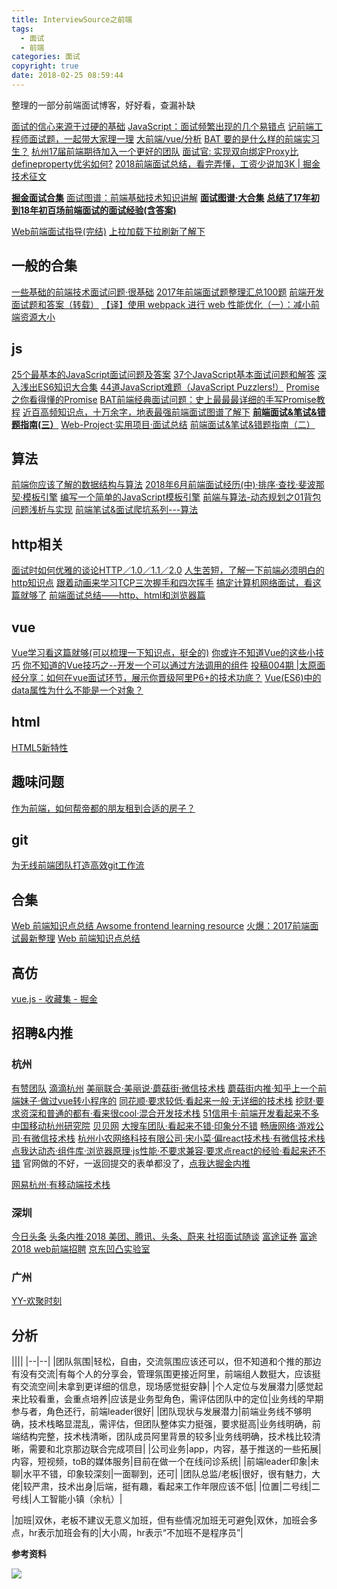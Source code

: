 ```yaml
---
title: InterviewSource之前端
tags:
  - 面试
  - 前端
categories: 面试
copyright: true
date: 2018-02-25 08:59:44
---
```

整理的一部分前端面试博客，好好看，查漏补缺
<!--more-->
[面试的信心来源于过硬的基础](https://segmentfault.com/a/1190000013331105)
[JavaScript：面试频繁出现的几个易错点](http://www.jqhtml.com/14909.html)
[记前端工程师面试题，一起带大家理一理](https://juejin.im/post/5abf68886fb9a028b54802e0)
[大前端/vue/分析](http://www.bslxx.com/m/list.php?tid=2)
[BAT 要的是什么样的前端实习生？](https://www.villainhr.com/page/2018/03/26/BAT%20%E8%A6%81%E7%9A%84%E6%98%AF%E4%BB%80%E4%B9%88%E6%A0%B7%E7%9A%84%E5%89%8D%E7%AB%AF%E5%AE%9E%E4%B9%A0%E7%94%9F%EF%BC%9F)
[杭州17届前端期待加入一个更好的团队](https://juejin.im/post/5a718cd36fb9a01caa20d8a8)
[面试官: 实现双向绑定Proxy比defineproperty优劣如何?](https://juejin.im/post/5acd0c8a6fb9a028da7cdfaf)
[2018前端面试总结，看完弄懂，工资少说加3K | 掘金技术征文](https://juejin.im/post/5b94d8965188255c5a0cdc02)

**[掘金面试合集](https://juejin.im/collection/5a9e4cd56fb9a00a0f45a9db)**
[面试图谱：前端基础技术知识讲解](https://juejin.im/post/5b5567b25188256256696ee0#heading-5)
**[面试图谱·大合集](https://yuchengkai.cn/docs/zh/frontend/)**
**[总结了17年初到18年初百场前端面试的面试经验(含答案)](https://juejin.im/post/5b44a485e51d4519945fb6b7)**

[Web前端面试指导(完结)](https://blog.csdn.net/lxcao/article/details/53011255)
[上拉加载下拉刷新了解下](https://juejin.im/post/5b9091e7e51d450e70423161)

## 一般的合集
[一些基础的前端技术面试问题·很基础](https://juejin.im/entry/57b68b8b0a2b58005c8270eb)
[2017年前端面试题整理汇总100题](https://www.jianshu.com/p/1288380ec7cc)
[前端开发面试题和答案（转载）](https://juejin.im/post/5a964b636fb9a0636264056f)
[【译】使用 webpack 进行 web 性能优化（一）：减小前端资源大小](https://juejin.im/post/5b976f4b5188255c865e0240)

## js
[25个最基本的JavaScript面试问题及答案](https://juejin.im/entry/59fc0494518825076a0c507f)
[37个JavaScript基本面试问题和解答](https://juejin.im/entry/5b02806b518825673b625291)
[深入浅出ES6知识大合集](https://juejin.im/post/5a321ff76fb9a0450d1118ae)
[44道JavaScript难题（JavaScript Puzzlers!）](https://juejin.im/post/5b1f899fe51d4506c60e46ee)
[Promise之你看得懂的Promise](https://juejin.im/post/5b32f552f265da59991155f0)
[BAT前端经典面试问题：史上最最最详细的手写Promise教程](https://juejin.im/post/5b2f02cd5188252b937548ab)
[近百高频知识点，十万余字，地表最强前端面试图谱了解下](https://juejin.im/post/5b4a9136f265da0f990d49cb)
**[前端面试&笔试&错题指南(三）](https://juejin.im/post/5b5749cbe51d453467550494)**
[Web-Project·实用项目·面试总结](https://github.com/forrany/Web-Project)
[前端面试&笔试&错题指南（二）](https://juejin.im/post/5b5749cbe51d453467550494)

## 算法
[前端你应该了解的数据结构与算法](https://juejin.im/post/5b331bc7f265da598451fd88)
[2018年6月前端面试经历(中)·排序·查找·斐波那契·模板引擎](https://juejin.im/post/5b3b70ea6fb9a04fe91a5039)
[编写一个简单的JavaScript模板引擎](https://juejin.im/post/5b3b93115188251afa62ad46)
[前端与算法-动态规划之01背包问题浅析与实现](https://juejin.im/post/5b5dbcf8f265da0fa86750d1)
[前端笔试&面试爬坑系列---算法](https://juejin.im/post/5b72f0caf265da282809f3b5)

## http相关
[面试时如何优雅的谈论HTTP／1.0／1.1／2.0](https://juejin.im/entry/5a40777df265da4322416cf0)
[人生苦短，了解一下前端必须明白的http知识点](https://juejin.im/post/5b34e6ba51882574d20bbdd4)
[跟着动画来学习TCP三次握手和四次挥手](https://juejin.im/post/5b29d2c4e51d4558b80b1d8c)
[搞定计算机网络面试，看这篇就够了](https://juejin.im/post/5b5f20686fb9a04f844adbdd)
[前端面试总结——http、html和浏览器篇](https://github.com/forthealllight/blog/issues/19)

## vue
[Vue学习看这篇就够(可以梳理一下知识点，挺全的)](https://juejin.im/entry/5a54b747518825734216c3df)
[你或许不知道Vue的这些小技巧](https://www.imooc.com/article/32884)
[你不知道的Vue技巧之--开发一个可以通过方法调用的组件](https://www.imooc.com/article/24041)
[投稿004期 |太原面经分享：如何在vue面试环节，展示你晋级阿里P6+的技术功底？](http://www.imooc.com/article/details/id/34154)
[Vue(ES6)中的data属性为什么不能是一个对象？](https://juejin.im/post/5b4c0a715188251acc22fdd7)

## html
[HTML5新特性](https://juejin.im/entry/5ab1b78af265da2378402505)

## 趣味问题
[作为前端，如何帮帝都的朋友租到合适的房子？](https://juejin.im/post/5afabdd4f265da0b9a6a1d8b)

## git
[为无线前端团队打造高效git工作流](https://juejin.im/post/5b2b76e251882574934c388d)

## 合集
[Web 前端知识点总结 Awsome frontend learning resource](https://juejin.im/entry/5809991d8ac247005b4295aa)
[火爆：2017前端面试最新整理](https://juejin.im/entry/59ee1471f265da43052dca3c)
[Web 前端知识点总结](https://juejin.im/entry/580f18248ac247005b6336b0)

## 高仿
[vue.js - 收藏集 - 掘金](http://www.voidcn.com/article/p-vcjpvjaa-e.html)

## 招聘&内推
### 杭州
[有赞团队](https://job.youzan.com/)
[滴滴杭州](http://job.didichuxing.com/social/p/6472)
[美丽联合·美丽说·蘑菇街·微信技术栈](http://job.mogujie.com/#/social?_k=zjfhxq)
[蘑菇街内推·知乎上一个前端妹子·做过vue转小程序的](https://www.zhihu.com/people/lion-dande/activities)
[同花顺·要求较低·看起来一般·无详细的技术栈](http://job.10jqka.com.cn/social.html)
[挖财·要求资深和普通的都有·看来很cool·混合开发技术栈](http://job.wacai.com/#/job/7ec44126-b0c0-4a92-bd28-a48936dc0b1e?_k=7g3bf0)
[51信用卡·前端开发看起来不多](http://job.u51.com/Search/detail.html?id=560120613&Salary=8)
[中国移动杭州研究院](http://www.hotjob.cn/wt/zyhy/web/index/webPositionN300!getOnePosition?postId=101305&recruitType=2&brandCode=1&importPost=1&columnId=2)
[贝贝网](https://www.zhipin.com/job_detail/c1380971b0ce50c103x_3Nq9GA~~.html?ka=comp_joblist_12_blank&lid=a3128ade-32fd-4b45-85cc-54b7fa799a05.brand_jod_list)
[大搜车团队·看起来不错·印象分不错](https://www.liepin.com/company/8141158/)
[畅唐网络·游戏公司·有微信技术栈](http://www.ct108.com/join/job)
[杭州小农网络科技有限公司·宋小菜·偏react技术栈·有微信技术栈](https://www.songxiaocai.com/join.html)
[点我达动态·组件库·浏览器原理·js性能·不要求兼容·要求点react的经验·看起来还不错](http://job.dianwoda.com/#/social)
官网做的不好，一返回提交的表单都没了，[点我达掘金内推](https://juejin.im/user/5af2e0756fb9a07a9d70552c)

[网易杭州·有移动端技术栈](https://hr.163.com/position/list.do?postType=0103&workPlaceStr=229&currentPage=1)


### 深圳
[今日头条](https://job.toutiao.com)
[头条内推·2018 美团、腾讯、头条、蔚来 社招面试随谈](https://juejin.im/post/5ae13cfe5188256715475806)
[富途证券](https://help.futu5.com/about/detail?job=frontend)
[富途2018 web前端招聘](https://futu.im/posts/2018-01-18-invite/)
[京东凹凸实验室](https://aotu.io/join/)

### 广州
[YY-欢聚时刻](http://hr.yy.com/#/job/53df420c-323a-4542-a98d-30d2cfd0b502?_k=tnzs3u)

## 分析
||||
|--|--|
|团队氛围|轻松，自由，交流氛围应该还可以，但不知道和个推的那边有没有交流|有每个人的分享会，管理氛围更接近阿里，前端组人数挺大，应该挺有交流空间|未拿到更详细的信息，现场感觉挺安静|
|个人定位与发展潜力|感觉起来比较看重，会重点培养|应该是业务型角色，需评估团队中的定位|业务线的早期参与者，角色还行，前端leader很好|
|团队现状与发展潜力|前端业务线不够明确，技术栈略显混乱，需评估，但团队整体实力挺强，要求挺高|业务线明确，前端结构完整，技术栈清晰，团队成员阿里背景的较多|业务线明确，技术栈比较清晰，需要和北京那边联合完成项目|
|公司业务|app，内容，基于推送的一些拓展|内容，短视频，toB的媒体服务|目前在做一个在线问诊系统|
|前端leader印象|未聊|水平不错，印象较深刻|一面聊到，还可|
|团队总监/老板|很好，很有魅力，大佬|较严肃，技术出身|后端，挺有趣，看起来工作年限应该不低|
|位置|二号线|二号线|人工智能小镇（余杭）|

|加班|双休，老板不建议无意义加班，但有些情况加班无可避免|双休，加班会多点，hr表示加班会有的|大小周，hr表示“不加班不是程序员”|


**参考资料**
[]()

![](http://static.zhyjor.com/wexin.png)
